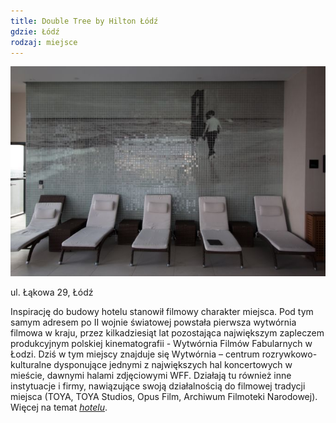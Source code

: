 ```yaml
---
title: Double Tree by Hilton Łódź
gdzie: Łódź
rodzaj: miejsce
---
```

![Hilton Łódź](/foto/plenery/hilton-lodz.jpg)

ul. Łąkowa 29, Łódź

Inspirację do budowy hotelu stanowił filmowy charakter miejsca. Pod tym samym adresem po II wojnie światowej powstała pierwsza wytwórnia filmowa w kraju, przez kilkadziesiąt lat pozostająca największym zapleczem produkcyjnym polskiej kinematografii - Wytwórnia Filmów Fabularnych w Łodzi. Dziś w tym miejscy znajduje się Wytwórnia – centrum rozrywkowo-kulturalne dysponujące jednymi z największych hal koncertowych w mieście, dawnymi halami zdjęciowymi WFF. Działają tu również inne instytuacje i firmy, nawiązujące swoją działalnością do filmowej tradycji miejsca (TOYA, TOYA Studios, Opus Film, Archiwum Filmoteki Narodowej).
Więcej na temat [*hotelu*](http://www.doubletreelodz.pl/).